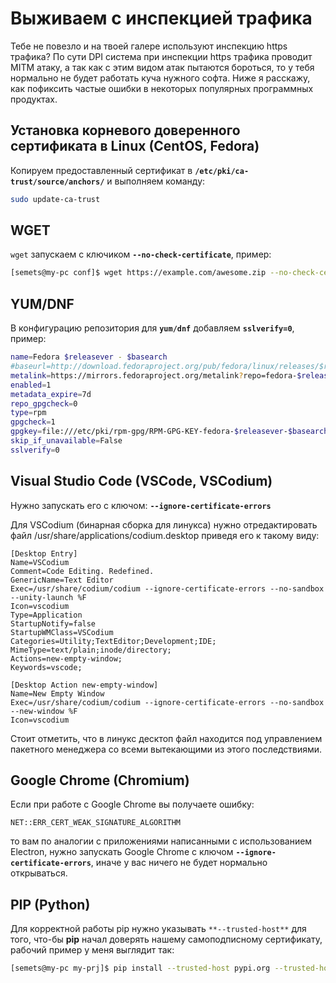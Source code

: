 # Выживаем с инспекцией трафика

Тебе не повезло и на твоей галере используют инспекцию https трафика? По сути DPI система при инспекции  https трафика проводит MITM атаку, а так как с этим видом атак пытаются бороться, то у тебя нормально не будет работать куча нужного софта. Ниже я расскажу, как пофиксить частые ошибки в некоторых популярных программных продуктах.

## Установка корневого доверенного сертификата в Linux (CentOS, Fedora)

Копируем предоставленный сертификат в **`/etc/pki/ca-trust/source/anchors/`** и выполняем команду:

```bash
sudo update-ca-trust
```

## WGET

`wget` запускаем с ключиком **`--no-check-certificate`**, пример:

```bash
[semets@my-pc conf]$ wget https://example.com/awesome.zip --no-check-certificate
```

## YUM/DNF

В конфигурацию репозитория для **`yum/dnf`** добавляем **`sslverify=0`**, пример:

```bash
name=Fedora $releasever - $basearch
#baseurl=http://download.fedoraproject.org/pub/fedora/linux/releases/$releasever/Everything/$basearch/os/ 
metalink=https://mirrors.fedoraproject.org/metalink?repo=fedora-$releasever&arch=$basearch
enabled=1
metadata_expire=7d 
repo_gpgcheck=0
type=rpm
gpgcheck=1
gpgkey=file:///etc/pki/rpm-gpg/RPM-GPG-KEY-fedora-$releasever-$basearch 
skip_if_unavailable=False
sslverify=0
```

## Visual Studio Code (VSCode, VSCodium)

Нужно запускать его с ключом: **`--ignore-certificate-errors`**

Для VSCodium (бинарная сборка для линукса) нужно отредактировать файл /usr/share/applications/codium.desktop приведя его к такому виду:

```
[Desktop Entry]
Name=VSCodium
Comment=Code Editing. Redefined.
GenericName=Text Editor
Exec=/usr/share/codium/codium --ignore-certificate-errors --no-sandbox --unity-launch %F
Icon=vscodium
Type=Application
StartupNotify=false
StartupWMClass=VSCodium
Categories=Utility;TextEditor;Development;IDE; 
MimeType=text/plain;inode/directory;
Actions=new-empty-window;
Keywords=vscode;

[Desktop Action new-empty-window]
Name=New Empty Window 
Exec=/usr/share/codium/codium --ignore-certificate-errors --no-sandbox --new-window %F 
Icon=vscodium
```

Стоит отметить, что в линукс десктоп файл находится под управлением пакетного менеджера со всеми вытекающими из этого последствиями.

## Google Chrome (Chromium)

Если при работе c Google Chrome вы получаете ошибку:

```
NET::ERR_CERT_WEAK_SIGNATURE_ALGORITHM
```

то вам по аналогии с приложениями написанными с использованием Electron, нужно запускать Google Chrome с ключом **`--ignore-certificate-errors`**, иначе у вас ничего не будет нормально открываться.

## PIP (Python)

Для корректной работы pip нужно указывать `**--trusted-host**` для того, что-бы **pip** начал доверять нашему самоподписному сертификату, рабочий пример у меня выглядит так:

```bash
[semets@my-pc my-prj]$ pip install --trusted-host pypi.org --trusted-host files.pythonhosted.org pyzabbix
```